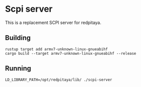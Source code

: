 # Scpi server

This is a replacement SCPI server for redpitaya.

## Building

```
rustup target add armv7-unknown-linux-gnueabihf
cargo build --target armv7-unknown-linux-gnueabihf --release
```

## Running

```
LD_LIBRARY_PATH=/opt/redpitaya/lib/ ./scpi-server
```
